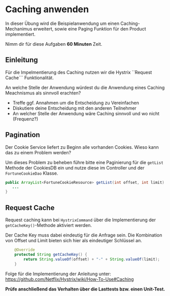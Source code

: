 # Caching anwenden

In dieser Übung wird die Beispielanwendung um einen Caching-Mechanimus erweitert, sowie eine Paging Funktion für den Product implementiert.

Nimm dir für diese Aufgaben **60 Minuten** Zeit.

## Einleitung
Für die Impelmentierung des Caching nutzen wir die Hystrix ``Request Cache``` Funktionalität. 

An welche Stelle der Anwendung würdest du die Anwendung eines Caching Meachnismus als sinnvoll erachten? 
- Treffe ggf. Annahmen um die Entscheidung zu Vereinfachen
- Diskutiere deine Entscheidung mit den anderen Teilnehmer
- An welcher Stelle der Anwendung wäre Caching sinnvoll und wo nicht (Frequenz?)

## Pagination
Der Cookie Service liefert zu Beginn alle vorhanden Cookies. Wieso kann das zu einem Problem werden?

Um dieses Problem zu beheben führe bitte eine Paginierung für die ```getList``` Methode der CookiesDB ein und nutze diese im Controller und der ```FortuneCookieDao``` Klasse.

```java
public ArrayList<FortuneCookieResource> getList(int offset, int limit) {
   ...
}
``` 

## Request Cache
Request caching kann bei ```HystrixCommand``` über die Implementierung der ```getCacheKey()```-Methode aktiviert werden.

Der Cache Key muss dabei eindeutig für die Anfrage sein. Die Kombination von Offset und Limit bieten sich hier als eindeutiger Schlüssel an.

```java
    @Override
    protected String getCacheKey() {
        return String.valueOf(offset) + "-" + String.valueOf(limit);
    }
```

Folge für die Implementierung der Anleitung unter: https://github.com/Netflix/Hystrix/wiki/How-To-Use#Caching

**Prüfe anschließend das Verhalten über die Lasttests bzw. einen Unit-Test.**